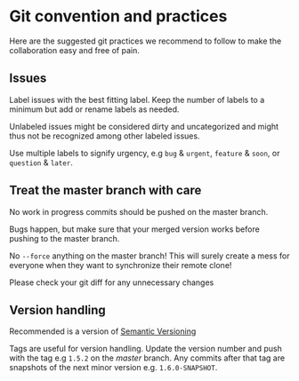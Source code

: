 # Git convention and practices

Here are the suggested git practices we recommend to follow to make the collaboration easy and free of pain.

## Issues

Label issues with the best fitting label. Keep the number of labels to a minimum but add or rename labels as needed.

Unlabeled issues might be considered dirty and uncategorized and might thus not be recognized among other labeled issues.

Use multiple labels to signify urgency, e.g `bug` & `urgent`,  `feature` & `soon`, or `question` & `later`.

## Treat the master branch with care

No work in progress commits should be pushed on the master branch.

Bugs happen, but make sure that your merged version works before pushing to the master branch.

No `--force` anything on the master branch! This will surely create a mess for everyone when they want to synchronize their remote clone!

Please check your git diff for any unnecessary changes

## Version handling

Recommended is a version of [Semantic Versioning](https://semver.org/)

Tags are useful for version handling. Update the version number and push with the tag e.g `1.5.2` on the *master* branch. Any commits after that tag are snapshots of the next minor version e.g. `1.6.0-SNAPSHOT`.